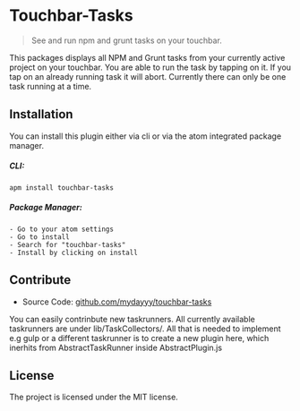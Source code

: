 Touchbar-Tasks
=====================

> See and run npm and grunt tasks on your touchbar.

This packages displays all NPM and Grunt tasks from your currently active project
on your touchbar. You are able to run the task by tapping on it. If you tap on
an already running task it will abort. Currently there can only be one task running
at a time.

Installation
------------
You can install this plugin either via cli or via the atom integrated package manager.

##### CLI:
```
apm install touchbar-tasks
```

##### Package Manager:
    - Go to your atom settings
    - Go to install
    - Search for "touchbar-tasks"
    - Install by clicking on install

Contribute
----------

- Source Code: [github.com/mydayyy/touchbar-tasks](https://github.com/Mydayyy/touchbar-tasks)

You can easily contrinbute new taskrunners. All currently available taskrunners are under lib/TaskCollectors/<Name>.
All that is needed to implement e.g gulp or a different taskrunner is to create a new plugin here, which inerhits from AbstractTaskRunner inside AbstractPlugin.js

License
-------

The project is licensed under the MIT license.
